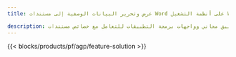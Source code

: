 ```yaml
---
title: عرض وتحرير البيانات الوصفية إلى مستندات Word على أنظمة التشغيل Windows و Linux و macOS 

description: تطبيق مجاني وواجهات برمجة التطبيقات للتعامل مع خصائص مستندات DOC و DOCX و DOCM و DOTX و DOT و RTF و ODT
---
```


{{< blocks/products/pf/agp/feature-solution >}} 

